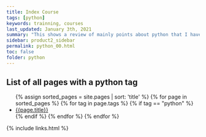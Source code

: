 ```yaml
---
title: Index Course
tags: [python]
keywords: trainning, courses
last_updated: January 3th, 2021
summary: "This shows a review of mainly points about python that I have considered"
sidebar: product2_sidebar
permalink: python_00.html
toc: false
folder: python
---
```


## List of all pages with a python tag

<ul>
{% assign sorted_pages = site.pages | sort: 'title' %}
{% for page in sorted_pages %}
{% for tag in page.tags %}
{% if tag == "python" %}
<li><a href="{{ page.url | remove: "/"}}">{{page.title}}</a></li>
{% endif %}
{% endfor %}
{% endfor %}
</ul>

{% include links.html %}
